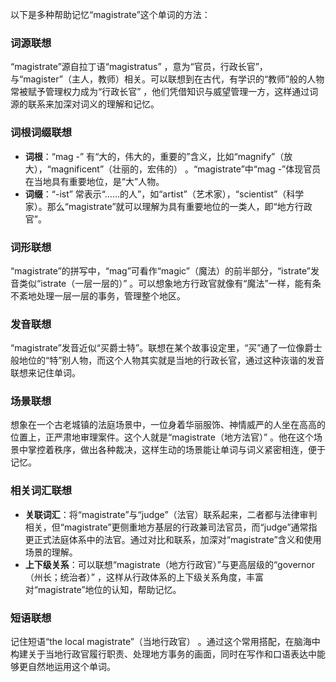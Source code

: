 以下是多种帮助记忆“magistrate”这个单词的方法：

### 词源联想
“magistrate”源自拉丁语“magistratus” ，意为“官员，行政长官”，与“magister”（主人，教师）相关。可以联想到在古代，有学识的“教师”般的人物常被赋予管理权力成为“行政长官” ，他们凭借知识与威望管理一方，这样通过词源的联系来加深对词义的理解和记忆。

### 词根词缀联想
 - **词根**：“mag -” 有“大的，伟大的，重要的”含义，比如“magnify”（放大），“magnificent”（壮丽的，宏伟的） 。“magistrate”中“mag -”体现官员在当地具有重要地位，是“大”人物。
 - **词缀**：“-ist” 常表示“……的人”，如“artist”（艺术家），“scientist”（科学家）。那么“magistrate”就可以理解为具有重要地位的一类人，即“地方行政官”。 

### 词形联想
“magistrate”的拼写中，“mag”可看作“magic”（魔法）的前半部分，“istrate”发音类似“istrate（一层一层的）” 。可以想象地方行政官就像有“魔法”一样，能有条不紊地处理一层一层的事务，管理整个地区。 

### 发音联想
“magistrate”发音近似“买爵士特”。联想在某个故事设定里，“买”通了一位像爵士般地位的“特”别人物，而这个人物其实就是当地的行政长官，通过这种诙谐的发音联想来记住单词。 

### 场景联想
想象在一个古老城镇的法庭场景中，一位身着华丽服饰、神情威严的人坐在高高的位置上，正严肃地审理案件。这个人就是“magistrate（地方法官）” 。他在这个场景中掌控着秩序，做出各种裁决，这样生动的场景能让单词与词义紧密相连，便于记忆。 

### 相关词汇联想
 - **关联词汇**：将“magistrate”与“judge”（法官）联系起来，二者都与法律审判相关，但“magistrate”更侧重地方基层的行政兼司法官员，而“judge”通常指更正式法庭体系中的法官。通过对比和联系，加深对“magistrate”含义和使用场景的理解。 
 - **上下级关系**：可以联想“magistrate（地方行政官）”与更高层级的“governor（州长；统治者）” ，这样从行政体系的上下级关系角度，丰富对“magistrate”地位的认知，帮助记忆。 

### 短语联想
记住短语“the local magistrate”（当地行政官） 。通过这个常用搭配，在脑海中构建关于当地行政官履行职责、处理地方事务的画面，同时在写作和口语表达中能够更自然地运用这个单词。 
